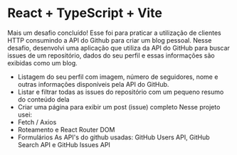 # React + TypeScript + Vite

Mais um desafio concluído! Esse foi para praticar a utilização de clientes HTTP consumindo a API do Github para criar um blog pessoal.
Nesse desafio, desenvolvi uma aplicação que utiliza da API do GitHub para buscar issues de um repositório, dados do seu perfil e essas informações são exibidas como um blog.
- Listagem do seu perfil com imagem, número de seguidores, nome e outras informações disponíveis pela API do GitHub.
- Listar e filtrar todas as issues do repositório com um pequeno resumo do conteúdo dela
- Criar uma página para exibir um post (issue) completo
Nesse projeto usei: 
- Fetch / Axios
- Roteamento e React Router DOM
- Formulários
As API's do github usadas: GitHub Users API, GitHub Search API e GitHub Issues API
